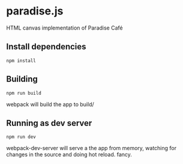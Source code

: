 # paradise.js

HTML canvas implementation of Paradise Café

## Install dependencies
```
npm install
```

## Building

```
npm run build
```

webpack will build the app to build/

## Running as dev server
```
npm run dev
```

webpack-dev-server will serve a the app from memory, watching for changes in the source
and doing hot reload. fancy.




